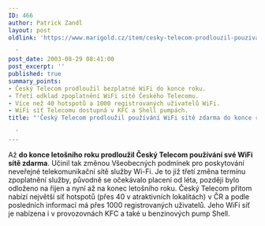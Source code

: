 ```yaml
---
ID: 466
author: Patrick Zandl
layout: post
oldlink: 'https://www.marigold.cz/item/cesky-telecom-prodlouzil-pouzivani-wifi-site-zdarma-do-konce-roku

  '
post_date: 2003-08-29 08:41:00
post_excerpt: ''
published: true
summary_points:
- Český Telecom prodloužil bezplatné WiFi do konce roku.
- Třetí odklad zpoplatnění WiFi sítě Českého Telecomu.
- Více než 40 hotspotů a 1000 registrovaných uživatelů WiFi.
- WiFi síť Telecomu dostupná v KFC a Shell pumpách.
title: "'Český Telecom prodloužil používání WiFi sítě zdarma do konce roku"

  '
---
```


Až <STRONG>do konce letošního roku prodloužil Český Telecom používání své WiFi sítě zdarma</STRONG>. Učinil tak změnou Všeobecných podmínek pro poskytování neveřejné telekomunikační sítě služby Wi-Fi. Je to již třetí změna termínu zpoplatnění služby, původně se očekávalo placení od léta, později bylo odloženo na říjen a nyní až na konec letošního roku. Český Telecom přitom nabízí největší síť hotspotů (přes 40 v atraktivních lokalitách) v ČR a podle posledních informací má přes 1000 registrovaných uživatelů. Jeho WiFi síť je nabízena i v provozovnách KFC a také u benzinových pump Shell.